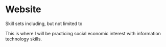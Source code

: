 # Website
Skill sets including, but not limited to

This is where I will be practicing social economic interest with information technology skills.  
